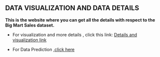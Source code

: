 ## DATA VISUALIZATION AND DATA DETAILS 
**This is the website where you can get all the details with respect to the Big Mart Sales dataset.**
- For visualization and more details , click this link:
[Details and visualization link](https://storesalesvisualization-drphytmvjspyewvmmpqyte.streamlit.app/)


- For Data Prediction ,[click here](https://storesalesprediction-production.up.railway.app/)
